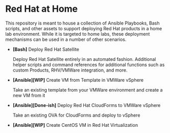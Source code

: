 # Red Hat at Home

This repository is meant to house a collection of Ansible Playbooks, Bash scripts, and other assets to support deploying Red Hat products in a home lab environment.  While it is targeted to home labs, these deployment mechanisms can be used in a number of other scenarios.

- **[Bash]** Deploy Red Hat Satellite

  Deploy Red Hat Satellite entirely in an automated fashion.  Additional helper scripts and command references for additional functions such as custom Products, RHV/VMWare integration, and more.

- **[Ansible][WIP]** Create VM from Template in VMWare vSphere
  
  Take an existing template from your VMWare environment and create a new VM from it

- **[Ansible][Done-ish]** Deploy Red Hat CloudForms to VMWare vSphere
  
  Take an existing OVA for CloudForms and deploy to vSphere

- **[Ansible][WIP]** Create CentOS VM in Red Hat Virtualization